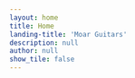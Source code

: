 ```yaml
---
layout: home
title: Home
landing-title: 'Moar Guitars'
description: null
author: null
show_tile: false
---
```

